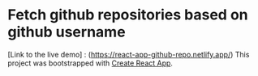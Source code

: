 # Fetch github repositories based on github username
[Link to the live demo] : (https://react-app-github-repo.netlify.app/)
This project was bootstrapped with [Create React App](https://github.com/facebook/create-react-app).

